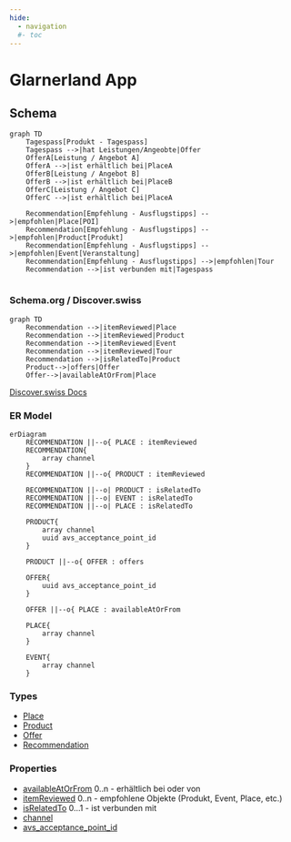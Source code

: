 ```yaml
---
hide:
  - navigation
  #- toc
---
```


# Glarnerland App


## Schema

``` mermaid
graph TD
    Tagespass[Produkt - Tagespass]
    Tagespass -->|hat Leistungen/Angeobte|Offer
    OfferA[Leistung / Angebot A]
    OfferA -->|ist erhältlich bei|PlaceA
    OfferB[Leistung / Angebot B]
    OfferB -->|ist erhältlich bei|PlaceB
    OfferC[Leistung / Angebot C]
    OfferC -->|ist erhältlich bei|PlaceA

    Recommendation[Empfehlung - Ausflugstipps] -->|empfohlen|Place[POI]
    Recommendation[Empfehlung - Ausflugstipps] -->|empfohlen|Product[Produkt]
    Recommendation[Empfehlung - Ausflugstipps] -->|empfohlen|Event[Veranstaltung]
    Recommendation[Empfehlung - Ausflugstipps] -->|empfohlen|Tour
    Recommendation -->|ist verbunden mit|Tagespass
    
```

### Schema.org / Discover.swiss
``` mermaid
graph TD
    Recommendation -->|itemReviewed|Place
    Recommendation -->|itemReviewed|Product
    Recommendation -->|itemReviewed|Event
    Recommendation -->|itemReviewed|Tour
    Recommendation -->|isRelatedTo|Product
    Product-->|offers|Offer
    Offer-->|availableAtOrFrom|Place
```

[Discover.swiss Docs](https://docs.discover.swiss/dev/concepts/reviews-and-recommendations/)

### ER Model

``` mermaid
erDiagram
    RECOMMENDATION ||--o{ PLACE : itemReviewed
    RECOMMENDATION{
        array channel
    }
    RECOMMENDATION ||--o{ PRODUCT : itemReviewed
    
    RECOMMENDATION ||--o| PRODUCT : isRelatedTo
    RECOMMENDATION ||--o| EVENT : isRelatedTo
    RECOMMENDATION ||--o| PLACE : isRelatedTo

    PRODUCT{
        array channel
        uuid avs_acceptance_point_id
    }

    PRODUCT ||--o{ OFFER : offers

    OFFER{
        uuid avs_acceptance_point_id
    }

    OFFER ||--o{ PLACE : availableAtOrFrom

    PLACE{
        array channel
    }

    EVENT{
        array channel
    }
```


### Types

* [Place]
* [Product]
* [Offer]
* [Recommendation]

[Place]: ../../schema/Place.md
[Product]: ../../schema/Product.md
[Offer]: ../../schema/Offer.md
[Recommendation]: ../../schema/Recommendation.md

### Properties

* [availableAtOrFrom] 0..n - erhältlich bei oder von
* [itemReviewed] 0..n - empfohlene Objekte (Produkt, Event, Place, etc.)
* [isRelatedTo] 0...1 - ist verbunden mit 
* [channel]
* [avs_acceptance_point_id]

[availableAtOrFrom]: ../../schema/availableAtOrFrom.md
[itemReviewed]: ../../schema/itemReviewed.md
[isRelatedTo]: ../../schema/isRelatedTo.md
[channel]: ../../schema/channel.md
[avs_acceptance_point_id]: ../../schema/avs_acceptance_point_id.md